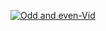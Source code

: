 [![Odd and even-Vid](https://img.youtube.com/shorts/al-SOnYrJxA/0.jpg)](https://m.youtube.com/shorts/al-SOnYrJxA)
